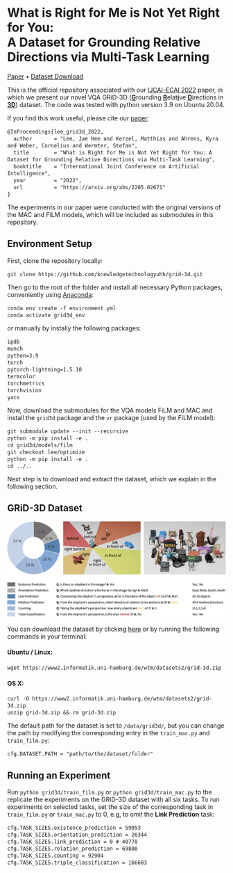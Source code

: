What is Right for Me is Not Yet Right for You:<br>A Dataset for Grounding Relative Directions via Multi-Task Learning
========

<!-- [Paper](https://arxiv.org/abs/2205.02671) • [Video](toBeInserted) • [BibTex](toBeInserted) • [Dataset Download](https://www2.informatik.uni-hamburg.de/wtm/datasets2/grid-3d.zip) -->
[Paper](https://arxiv.org/abs/2205.02671) • [Dataset Download](https://www2.informatik.uni-hamburg.de/wtm/datasets2/grid-3d.zip)

This is the official repository associated with our [IJCAI-ECAI 2022](https://ijcai-22.org) paper, in which we present our novel VQA GRiD-3D (<u>**G**</u>rounding <u>**R**</u>elat<u>**i**</u>ve <u>**D**</u>irections in <u>**3D**</u>) dataset. The code was tested with python version 3.9 on Ubuntu 20.04. 

If you find this work useful, please cite our [paper](https://www2alt.informatik.uni-hamburg.de/wtm/publications/2022/LKAWW22/index.php):

```
@InProceedings{lee_grid3d_2022,
  author       = "Lee, Jae Hee and Kerzel, Matthias and Ahrens, Kyra and Weber, Cornelius and Wermter, Stefan",
  title        = "What is Right for Me is Not Yet Right for You: A Dataset for Grounding Relative Directions via Multi-Task Learning",
  booktitle    = "International Joint Conference on Artificial Intelligence",
  year         = "2022",
  url          = "https://arxiv.org/abs/2205.02671"
}
```

The experiments in our paper were conducted with the original versions of the MAC and FiLM models, which will be included as submodules in this repository.

## Environment Setup

First, clone the repository locally:
```
git clone https://github.com/knowledgetechnologyuhh/grid-3d.git
```
Then go to the root of the folder and install all necessary Python packages, conveniently using [Anaconda](https://docs.conda.io/en/latest/):
```
conda env create -f environment.yml
conda activate grid3d_env
```
or manually by instally the following packages:
```
ipdb 
munch
python=3.9 
torch 
pytorch-lightning=1.5.10 
termcolor 
torchmetrics 
torchvision 
yacs 
```
Now, download the submodules for the VQA models FiLM and MAC and install the `grid3d` package and the `vr` package (used by the FiLM model):
```
git submodule update --init --recursive
python -m pip install -e .
cd grid3d/models/film
git checkout lee/optimize
python -m pip install -e .
cd ../..
```

Next step is to download and extract the dataset, which we explain in the following section.

## GRiD-3D Dataset

![Overview](images/dataset_overview.png)

You can download the dataset by clicking [here](https://www2.informatik.uni-hamburg.de/wtm/datasets2/grid-3d.zip) or by running the following commands in your terminal:

#### Ubuntu / Linux:
```
wget https://www2.informatik.uni-hamburg.de/wtm/datasets2/grid-3d.zip
```

#### OS X:

```
curl -O https://www2.informatik.uni-hamburg.de/wtm/datasets2/grid-3d.zip
unzip grid-3d.zip && rm grid-3d.zip
```

The default path for the dataset is set to `/data/grid3d/`, but you can change the path by modifying the corresponding entry in the `train_mac.py` and `train_film.py`:
```
cfg.DATASET.PATH = "path/to/the/dataset/folder"
```
## Running an Experiment
Run
`python grid3d/train_film.py` or `python grid3d/train_mac.py` to the replicate the experiments on the GRiD-3D dataset with all six tasks.
To run experiments on selected tasks, set the size of the corresponding task in `train_film.py` or `train_mac.py` to 0, e.g, to omit the **Link Prediction** task: 
```
cfg.TASK_SIZES.existence_prediction = 59053
cfg.TASK_SIZES.orientation_prediction = 26344
cfg.TASK_SIZES.link_prediction = 0 # 40770
cfg.TASK_SIZES.relation_prediction = 69800
cfg.TASK_SIZES.counting = 92904
cfg.TASK_SIZES.triple_classification = 166603
```
